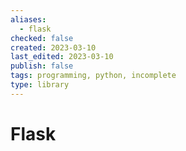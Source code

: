 ```yaml
---
aliases:
  - flask
checked: false
created: 2023-03-10
last_edited: 2023-03-10
publish: false
tags: programming, python, incomplete
type: library
---
```

# Flask

